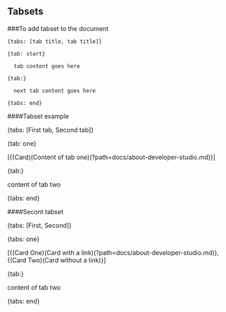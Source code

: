 ## Tabsets

###To add tabset to the document

    {tabs: [tab title, tab title]}
    
    {tab: start}
    
      tab content goes here
         
    {tab:}
    
      next tab content goes here
         
    {tabs: end}
    
    
####Tabset example

{tabs: [First tab, Second tab]}

{tab: one}

[{(Card)(Content of tab one)(?path=docs/about-developer-studio.md)}]

{tab:}

content of tab two

{tabs: end}


####Secont tabset

{tabs: [First, Second]}

{tabs: one}

[{(Card One)(Card with a link)(?path=docs/about-developer-studio.md)},{(Card Two)(Card without a link)}]

{tab:}

content of tab two

{tabs: end}

